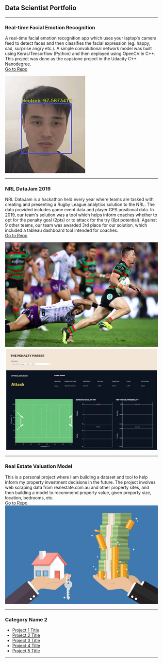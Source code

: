 ## Data Scientist Portfolio

---

### Real-time Facial Emotion Recognition

A real-time facial emotion recognition app which uses your laptop's camera feed to detect faces and then classifies the facial expression (eg. happy, sad, surprise angry etc.). A simple convolutional network model was built using Keras/Tensorflow (Python) and then deployed using OpenCV in C++. This project was done as the capstone project in the Udacity C++ Nanodegree.  
[Go to Repo](https://github.com/martycheung/CppND-Facial-Emotion-Recognition)

<img src="images/app_demo.gif?raw=true"/>

---

### NRL DataJam 2019

NRL DataJam is a hackathon held every year where teams are tasked with creating and presenting a Rugby League analytics solution to the NRL. The data provided includes game event data and player GPS positional data. In 2019, our team's solution was a tool which helps inform coaches whether to opt for the penalty goal (2pts) or to attack for the try (6pt potential). Against 9 other teams, our team was awarded 3rd place for our solution, which included a tableau dashboard tool intended for coaches.  
[Go to Repo](https://github.com/martycheung/NRL-DataJam-2019)

<img src="images/rugby_league.jpg?raw=true"/>
<img src="images/datajam_tableau.png?raw=true"/>


---

### Real Estate Valuation Model

This is a personal project where I am building a dataset and tool to help inform my property investment decisions in the future. The project involves web scraping data from realestate.com.au and other property sites, and then building a model to recommend property value, given preporty size, location, bedrooms, etc.  
[Go to Repo](https://github.com/martycheung/Real-Estate-Dataset-and-Valuation-Model)
<img src="images/realestate.jpg?raw=true"/>

---

### Category Name 2

- [Project 1 Title](http://example.com/)
- [Project 2 Title](http://example.com/)
- [Project 3 Title](http://example.com/)
- [Project 4 Title](http://example.com/)
- [Project 5 Title](http://example.com/)

---
